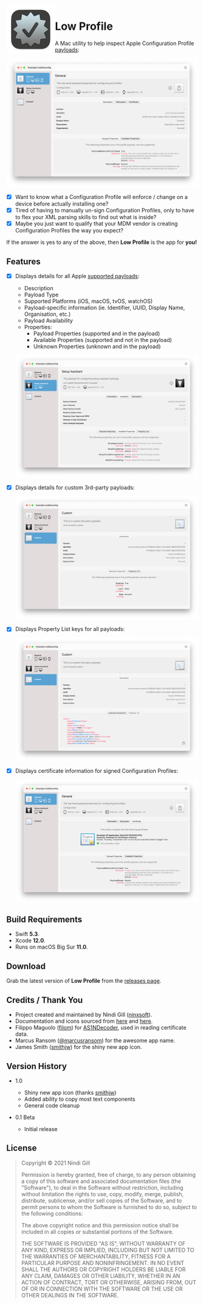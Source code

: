 <img align="left" width="128" height="128" src="Readme%20Resources/App%20Icon.png">

# Low Profile

A Mac utility to help inspect Apple Configuration Profile [payloads](https://developer.apple.com/documentation/devicemanagement/profile-specific_payload_keys):

![Example](Readme%20Resources/Example.png)

*   [x] Want to know what a Configuration Profile will enforce / change on a device before actually installing one?
*   [x] Tired of having to manually un-sign Configuration Profiles, only to have to flex your XML parsing skills to find out what is inside?
*   [x] Maybe you just want to qualify that your MDM vendor is creating Configuration Profiles the way you expect?

If the answer is yes to any of the above, then **Low Profile** is the app for **you!**

## Features

*   [x] Displays details for all Apple [supported payloads](https://developer.apple.com/documentation/devicemanagement/profile-specific_payload_keys):
    *   Description
    *   Payload Type
    *   Supported Platforms (iOS, macOS, tvOS, watchOS)
    *   Payload-specific information (ie. Identifier, UUID, Display Name, Organisation, etc.)
    *   Payload Availability
    *   Properties:
        *   Payload Properties (supported and in the payload)
        *   Available Properties (supported and not in the payload)
        *   Unknown Properties (unknown and in the payload)

    ![Payload](Readme%20Resources/Payload.png)

*   [x] Displays details for custom 3rd-party payloads:

    ![Custom](Readme%20Resources/Custom.png)

*   [x] Displays Property List keys for all payloads:

    ![Property List](Readme%20Resources/Property%20List.png)

*   [x] Displays certificate information for signed Configuration Profiles:

    ![Certificate](Readme%20Resources/Certificate.png)

## Build Requirements

*   Swift **5.3**.
*   Xcode **12.0**.
*   Runs on macOS Big Sur **11.0**.

## Download

Grab the latest version of **Low Profile** from the [releases page](https://github.com/ninxsoft/LowProfile/releases).

## Credits / Thank You

*   Project created and maintained by Nindi Gill ([ninxsoft](https://github.com/ninxsoft)).
*   Documentation and icons sourced from [here](https://developer.apple.com/documentation/devicemanagement) and [here](https://support.apple.com/en-au/guide/mdm/welcome/web).
*   Filippo Maguolo ([filom](https://github.com/filom)) for [AS1NDecoder](https://github.com/filom/ASN1Decoder), used in reading certificate data.
*   Marcus Ransom ([@marcusransom](https://twitter.com/marcusransom)) for the awesome app name.
*   James Smith ([smithjw](https://github.com/smithjw)) for the shiny new app icon.

## Version History

*   1.0
    *   Shiny new app icon (thanks [smithjw](https://github.com/smithjw))
    *   Added ability to copy most text components
    *   General code cleanup

*   0.1 Beta
    *   Initial release

## License

>    Copyright © 2021 Nindi Gill
>
>    Permission is hereby granted, free of charge, to any person obtaining a copy
>    of this software and associated documentation files (the "Software"), to deal
>    in the Software without restriction, including without limitation the rights
>    to use, copy, modify, merge, publish, distribute, sublicense, and/or sell
>    copies of the Software, and to permit persons to whom the Software is
>    furnished to do so, subject to the following conditions:
>
>    The above copyright notice and this permission notice shall be included in all
>    copies or substantial portions of the Software.
>
>    THE SOFTWARE IS PROVIDED "AS IS", WITHOUT WARRANTY OF ANY KIND, EXPRESS OR
>    IMPLIED, INCLUDING BUT NOT LIMITED TO THE WARRANTIES OF MERCHANTABILITY,
>    FITNESS FOR A PARTICULAR PURPOSE AND NONINFRINGEMENT. IN NO EVENT SHALL THE
>    AUTHORS OR COPYRIGHT HOLDERS BE LIABLE FOR ANY CLAIM, DAMAGES OR OTHER
>    LIABILITY, WHETHER IN AN ACTION OF CONTRACT, TORT OR OTHERWISE, ARISING FROM,
>    OUT OF OR IN CONNECTION WITH THE SOFTWARE OR THE USE OR OTHER DEALINGS IN THE
>    SOFTWARE.
>
